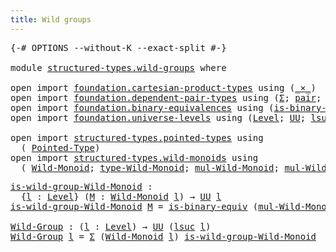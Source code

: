 ```yaml
---
title: Wild groups
---
```


<pre class="Agda"><a id="37" class="Symbol">{-#</a> <a id="41" class="Keyword">OPTIONS</a> <a id="49" class="Pragma">--without-K</a> <a id="61" class="Pragma">--exact-split</a> <a id="75" class="Symbol">#-}</a>

<a id="80" class="Keyword">module</a> <a id="87" href="structured-types.wild-groups.html" class="Module">structured-types.wild-groups</a> <a id="116" class="Keyword">where</a>

<a id="123" class="Keyword">open</a> <a id="128" class="Keyword">import</a> <a id="135" href="foundation.cartesian-product-types.html" class="Module">foundation.cartesian-product-types</a> <a id="170" class="Keyword">using</a> <a id="176" class="Symbol">(</a><a id="177" href="foundation-core.cartesian-product-types.html#577" class="Function Operator">_×_</a><a id="180" class="Symbol">)</a>
<a id="182" class="Keyword">open</a> <a id="187" class="Keyword">import</a> <a id="194" href="foundation.dependent-pair-types.html" class="Module">foundation.dependent-pair-types</a> <a id="226" class="Keyword">using</a> <a id="232" class="Symbol">(</a><a id="233" href="foundation-core.dependent-pair-types.html#502" class="Record">Σ</a><a id="234" class="Symbol">;</a> <a id="236" href="foundation-core.dependent-pair-types.html#575" class="InductiveConstructor">pair</a><a id="240" class="Symbol">;</a> <a id="242" href="foundation-core.dependent-pair-types.html#592" class="Field">pr1</a><a id="245" class="Symbol">;</a> <a id="247" href="foundation-core.dependent-pair-types.html#604" class="Field">pr2</a><a id="250" class="Symbol">)</a>
<a id="252" class="Keyword">open</a> <a id="257" class="Keyword">import</a> <a id="264" href="foundation.binary-equivalences.html" class="Module">foundation.binary-equivalences</a> <a id="295" class="Keyword">using</a> <a id="301" class="Symbol">(</a><a id="302" href="foundation.binary-equivalences.html#948" class="Function">is-binary-equiv</a><a id="317" class="Symbol">)</a>
<a id="319" class="Keyword">open</a> <a id="324" class="Keyword">import</a> <a id="331" href="foundation.universe-levels.html" class="Module">foundation.universe-levels</a> <a id="358" class="Keyword">using</a> <a id="364" class="Symbol">(</a><a id="365" href="Agda.Primitive.html#597" class="Postulate">Level</a><a id="370" class="Symbol">;</a> <a id="372" href="foundation-core.universe-levels.html#222" class="Primitive">UU</a><a id="374" class="Symbol">;</a> <a id="376" href="Agda.Primitive.html#780" class="Primitive">lsuc</a><a id="380" class="Symbol">)</a>

<a id="383" class="Keyword">open</a> <a id="388" class="Keyword">import</a> <a id="395" href="structured-types.pointed-types.html" class="Module">structured-types.pointed-types</a> <a id="426" class="Keyword">using</a>
  <a id="434" class="Symbol">(</a> <a id="436" href="structured-types.pointed-types.html#383" class="Function">Pointed-Type</a><a id="448" class="Symbol">)</a>
<a id="450" class="Keyword">open</a> <a id="455" class="Keyword">import</a> <a id="462" href="structured-types.wild-monoids.html" class="Module">structured-types.wild-monoids</a> <a id="492" class="Keyword">using</a>
  <a id="500" class="Symbol">(</a> <a id="502" href="structured-types.wild-monoids.html#2946" class="Function">Wild-Monoid</a><a id="513" class="Symbol">;</a> <a id="515" href="structured-types.wild-monoids.html#3200" class="Function">type-Wild-Monoid</a><a id="531" class="Symbol">;</a> <a id="533" href="structured-types.wild-monoids.html#3756" class="Function">mul-Wild-Monoid</a><a id="548" class="Symbol">;</a> <a id="550" href="structured-types.wild-monoids.html#3903" class="Function">mul-Wild-Monoid&#39;</a><a id="566" class="Symbol">)</a>
</pre>
<pre class="Agda"><a id="is-wild-group-Wild-Monoid"></a><a id="581" href="structured-types.wild-groups.html#581" class="Function">is-wild-group-Wild-Monoid</a> <a id="607" class="Symbol">:</a>
  <a id="611" class="Symbol">{</a><a id="612" href="structured-types.wild-groups.html#612" class="Bound">l</a> <a id="614" class="Symbol">:</a> <a id="616" href="Agda.Primitive.html#597" class="Postulate">Level</a><a id="621" class="Symbol">}</a> <a id="623" class="Symbol">(</a><a id="624" href="structured-types.wild-groups.html#624" class="Bound">M</a> <a id="626" class="Symbol">:</a> <a id="628" href="structured-types.wild-monoids.html#2946" class="Function">Wild-Monoid</a> <a id="640" href="structured-types.wild-groups.html#612" class="Bound">l</a><a id="641" class="Symbol">)</a> <a id="643" class="Symbol">→</a> <a id="645" href="foundation-core.universe-levels.html#222" class="Primitive">UU</a> <a id="648" href="structured-types.wild-groups.html#612" class="Bound">l</a>
<a id="650" href="structured-types.wild-groups.html#581" class="Function">is-wild-group-Wild-Monoid</a> <a id="676" href="structured-types.wild-groups.html#676" class="Bound">M</a> <a id="678" class="Symbol">=</a> <a id="680" href="foundation.binary-equivalences.html#948" class="Function">is-binary-equiv</a> <a id="696" class="Symbol">(</a><a id="697" href="structured-types.wild-monoids.html#3756" class="Function">mul-Wild-Monoid</a> <a id="713" href="structured-types.wild-groups.html#676" class="Bound">M</a><a id="714" class="Symbol">)</a>

<a id="Wild-Group"></a><a id="717" href="structured-types.wild-groups.html#717" class="Function">Wild-Group</a> <a id="728" class="Symbol">:</a> <a id="730" class="Symbol">(</a><a id="731" href="structured-types.wild-groups.html#731" class="Bound">l</a> <a id="733" class="Symbol">:</a> <a id="735" href="Agda.Primitive.html#597" class="Postulate">Level</a><a id="740" class="Symbol">)</a> <a id="742" class="Symbol">→</a> <a id="744" href="foundation-core.universe-levels.html#222" class="Primitive">UU</a> <a id="747" class="Symbol">(</a><a id="748" href="Agda.Primitive.html#780" class="Primitive">lsuc</a> <a id="753" href="structured-types.wild-groups.html#731" class="Bound">l</a><a id="754" class="Symbol">)</a>
<a id="756" href="structured-types.wild-groups.html#717" class="Function">Wild-Group</a> <a id="767" href="structured-types.wild-groups.html#767" class="Bound">l</a> <a id="769" class="Symbol">=</a> <a id="771" href="foundation-core.dependent-pair-types.html#502" class="Record">Σ</a> <a id="773" class="Symbol">(</a><a id="774" href="structured-types.wild-monoids.html#2946" class="Function">Wild-Monoid</a> <a id="786" href="structured-types.wild-groups.html#767" class="Bound">l</a><a id="787" class="Symbol">)</a> <a id="789" href="structured-types.wild-groups.html#581" class="Function">is-wild-group-Wild-Monoid</a>
</pre>